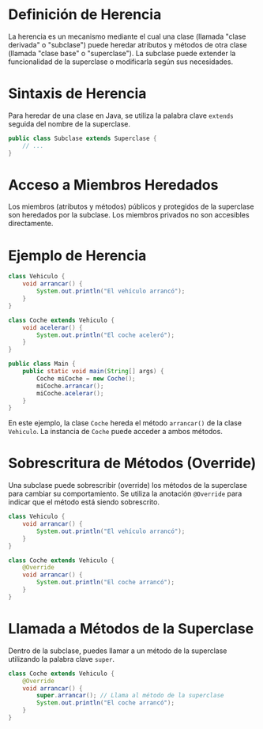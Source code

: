 # Definición de Herencia
La herencia es un mecanismo mediante el cual una clase (llamada "clase derivada" o "subclase") puede heredar atributos y métodos de otra clase (llamada "clase base" o "superclase"). La subclase puede extender la funcionalidad de la superclase o modificarla según sus necesidades.

# Sintaxis de Herencia
Para heredar de una clase en Java, se utiliza la palabra clave `extends` seguida del nombre de la superclase.

```java
public class Subclase extends Superclase {
    // ...
}
```

# Acceso a Miembros Heredados
Los miembros (atributos y métodos) públicos y protegidos de la superclase son heredados por la subclase. Los miembros privados no son accesibles directamente.

# Ejemplo de Herencia
```java
class Vehiculo {
    void arrancar() {
        System.out.println("El vehículo arrancó");
    }
}

class Coche extends Vehiculo {
    void acelerar() {
        System.out.println("El coche aceleró");
    }
}

public class Main {
    public static void main(String[] args) {
        Coche miCoche = new Coche();
        miCoche.arrancar();
        miCoche.acelerar();
    }
}
```

En este ejemplo, la clase `Coche` hereda el método `arrancar()` de la clase `Vehiculo`. La instancia de `Coche` puede acceder a ambos métodos.

# Sobrescritura de Métodos (Override)
Una subclase puede sobrescribir (override) los métodos de la superclase para cambiar su comportamiento. Se utiliza la anotación `@Override` para indicar que el método está siendo sobrescrito.

```java
class Vehiculo {
    void arrancar() {
        System.out.println("El vehículo arrancó");
    }
}

class Coche extends Vehiculo {
    @Override
    void arrancar() {
        System.out.println("El coche arrancó");
    }
}
```

# Llamada a Métodos de la Superclase
Dentro de la subclase, puedes llamar a un método de la superclase utilizando la palabra clave `super`.

```java
class Coche extends Vehiculo {
    @Override
    void arrancar() {
        super.arrancar(); // Llama al método de la superclase
        System.out.println("El coche arrancó");
    }
}
```
